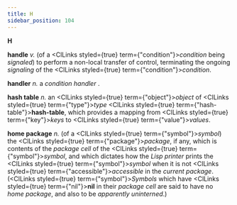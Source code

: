 ```yaml
---
title: H
sidebar_position: 104
---
```


**H** 



**handle** *v.* (of a <ClLinks styled={true} term={"condition"}><i>condition</i></ClLinks> being *signaled*) to perform a non-local transfer of control, terminating the ongoing *signaling* of the <ClLinks styled={true} term={"condition"}><i>condition</i></ClLinks>. 



**handler** *n.* a *condition handler* . 



**hash table** *n.* an <ClLinks styled={true} term={"object"}><i>object</i></ClLinks> of <ClLinks styled={true} term={"type"}><i>type</i></ClLinks> <ClLinks styled={true} term={"hash-table"}><b>hash-table</b></ClLinks>, which provides a mapping from <ClLinks styled={true} term={"key"}><i>keys</i></ClLinks> to <ClLinks styled={true} term={"value"}><i>values</i></ClLinks>. 



**home package** *n.* (of a <ClLinks styled={true} term={"symbol"}><i>symbol</i></ClLinks>) the <ClLinks styled={true} term={"package"}><i>package</i></ClLinks>, if any, which is contents of the *package cell* of the <ClLinks styled={true} term={"symbol"}><i>symbol</i></ClLinks>, and which dictates how the *Lisp printer* prints the <ClLinks styled={true} term={"symbol"}><i>symbol</i></ClLinks> when it is not <ClLinks styled={true} term={"accessible"}><i>accessible</i></ClLinks> in the *current package*. (<ClLinks styled={true} term={"symbol"}><i>Symbols</i></ClLinks> which have <ClLinks styled={true} term={"nil"}><b>nil</b></ClLinks> in their *package cell* are said to have no *home package*, and also to be *apparently uninterned*.) 



